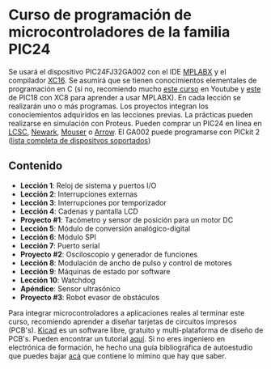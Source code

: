 # Curso de programación de microcontroladores de la familia PIC24
Se usará el dispositivo PIC24FJ32GA002 con el IDE [MPLABX](https://www.microchip.com/mplab/mplab-x-ide) y el compilador [XC16](https://www.microchip.com/mplab/compilers). Se asumirá que se tienen conocimientos elementales de programación en C (si no, recomiendo mucho [este curso](https://www.youtube.com/playlist?list=PLn9-gi1mj5U7BjN4O-6QkbdtUpXcrF24_) en Youtube y [este](https://www.youtube.com/watch?v=aUVQFtbSf-o&list=PL30JuOneaGsk2pllg0RL9DpVJ1xL3AZ9Q) de PIC18 con XC8 para aprender a usar MPLABX). En cada lección se realizarán uno o más programas. Los proyectos integran los conociemientos adquiridos en las lecciones previas. La prácticas pueden realizarse en simulación con Proteus. Pueden comprar un PIC24 en línea en [LCSC](https://lcsc.com/), [Newark](https://mexico.newark.com/), [Mouser](https://www.mouser.mx/) o [Arrow](https://www.arrow.com/es-mx). El GA002 puede programarse con PICkit 2 ([lista completa de dispositvos soportados](http://ww1.microchip.com/downloads/en/devicedoc/pickit%202%20readme%20v2-61-00%20(a).txt))
## Contenido
* **Lección 1**: Reloj de sistema y puertos I/O
* **Lección 2**: Interrupciones externas
* **Lección 3**: Interrupciones por temporizador
* **Lección 4**: Cadenas y pantalla LCD
* **Proyecto #1**: Tacómetro y sensor de posición para un motor DC
* **Lección 5**: Módulo de conversión analógico-digital
* **Lección 6**: Módulo SPI 
* **Lección 7**: Puerto serial
* **Proyecto #2**: Osciloscopio y generador de funciones
* **Lección 8**: Modulación de ancho de pulso y control de motores
* **Lección 9**: Máquinas de estado por software
* **Lección 10**: Watchdog
* **Apéndice**: Sensor ultrasónico
* **Proyecto #3**: Robot evasor de obstáculos 

Para integrar microcontroladores a aplicaciones reales al terminar este curso, recomiendo aprender a diseñar tarjetas de circuitos impresos (PCB's). [Kicad](https://kicad-pcb.org/) es un software libre, gratuito y multi-plataforma de diseño de PCB's. Pueden encontrar un tutorial [aquí](https://www.youtube.com/watch?v=lU2Gf3N5FKU&list=PLZSon0M-jxwpjtdCv7tn4ctO5AwBz124T&index=2&t=1s). Si no eres ingeniero en electrónica de formación, he hecho una guía bibliográfica de autoestudio que puedes bajar [acá](https://www.dropbox.com/s/0uosd3a8i9akrq0/Guia_Ing_Electronica.pdf?dl=0) que contiene lo mímino que hay que saber. 
